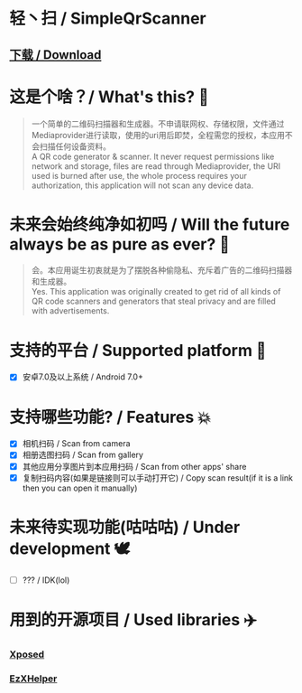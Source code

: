 # 轻丶扫 / SimpleQrScanner

## [下载 / Download](https://github.com/CoolestEnoch/SimpleQrScanner/releases/latest)

# 这是个啥？/ What's this? 🧐
> 一个简单的二维码扫描器和生成器。不申请联网权、存储权限，文件通过Mediaprovider进行读取，使用的uri用后即焚，全程需您的授权，本应用不会扫描任何设备资料。</br>
> A QR code generator & scanner. It never request permissions like network and storage, files are read through Mediaprovider, the URI used is burned after use, the whole process requires your authorization, this application will not scan any device data.

# 未来会始终纯净如初吗 / Will the future always be as pure as ever? 🤔
> 会。本应用诞生初衷就是为了摆脱各种偷隐私、充斥着广告的二维码扫描器和生成器。</br>
> Yes. This application was originally created to get rid of all kinds of QR code scanners and generators that steal privacy and are filled with advertisements.

# 支持的平台 / Supported platform 📱
- [x] 安卓7.0及以上系统 / Android 7.0+

# 支持哪些功能? / Features 💥
- [x] 相机扫码 / Scan from camera
- [x] 相册选图扫码 / Scan from gallery
- [x] 其他应用分享图片到本应用扫码 / Scan from other apps' share
- [x] 复制扫码内容(如果是链接则可以手动打开它) / Copy scan result(if it is a link then you can open it manually)

# 未来待实现功能(咕咕咕) / Under development 🕊️
- [ ] ??? / IDK(lol)


# 用到的开源项目 / Used libraries ✈️
### [Xposed](https://github.com/rovo89/Xposed)
### [EzXHelper](https://github.com/KyuubiRan/EzXHelper)
